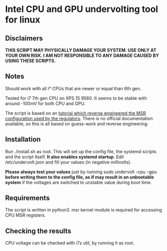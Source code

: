 Intel CPU and GPU undervolting tool for linux
=============================================

Disclaimers
-----------

**THIS SCRIPT MAY PHYSICALLY DAMAGE YOUR SYSTEM. USE ONLY AT YOUR OWN RISK. I AM NOT RESPONSIBLE TO ANY DAMAGE CAUSED BY USING THESE SCRIPTS.**

Notes
-----

Should work with all i* CPUs that are newer or equal than 6th gen.

Tested for i7 7th gen CPU on XPS 15 9560. It seems to be stable with around -100mV for both CPU and GPU.

The script is based on an [tutorial which reverse engineered the MSR configuration used by the regulators](https://github.com/mihic/linux-intel-undervolt). There
is no official documentation available, so this is all based on guess-work and reverse engineering.

Installation
------------

Run ./install.sh as root. This will set up the config file, the systemd scripts and the script itself. **It also enables systemd startup**.
Edit /etc/undervolt.json and fill your values (in negative millivolts).

**Please always test your values** just by running sudo undervolt -cpu <value> -gpu <value> **before writing them to the config file, as if
may result in an unbootable system** if the voltages are switched to unstable value during boot time.

Requirements
------------

The script is written in python3. msr kernel module is required for accessing CPU MSR registers.

Checking the results
--------------------

CPU voltage can be checked with i7z util, by running it as root.